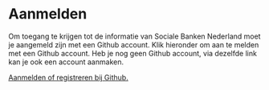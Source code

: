 # Aanmelden

Om toegang te krijgen tot de informatie van Sociale Banken Nederland moet je aangemeld zijn met een Github account. Klik hieronder om aan te melden met een Github account. Heb je nog geen Github account, via dezelfde link kan je ook een account aanmaken.

[Aanmelden of registreren bij Github.](/.auth/login/github)